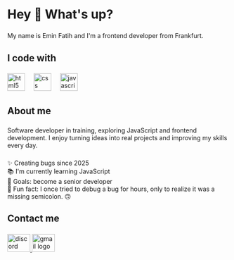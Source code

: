 <h1 align="left">Hey 👋 What's up?</h1>

###

<p align="left">My name is Emin Fatih and I'm a frontend developer from Frankfurt.</p>

###

<h2 align="left">I code with</h2>

###

<div align="left">
  <img src="https://cdn.jsdelivr.net/gh/devicons/devicon/icons/html5/html5-original.svg" height="40" alt="html5 logo"  />
  <img width="12" />
  <img src="https://cdn.jsdelivr.net/gh/devicons/devicon/icons/css3/css3-original.svg" height="40" alt="css logo"  />
  <img width="12" />
  <img src="https://cdn.jsdelivr.net/gh/devicons/devicon/icons/javascript/javascript-original.svg" height="40" alt="javascript logo"  />
</div>

###

<h2 align="left">About me</h2>

###

<p align="left">Software developer in training, exploring JavaScript and frontend development. I enjoy turning ideas into real projects and improving my skills every day.</p>

###

<p align="left">✨ Creating bugs since 2025<br>📚 I'm currently learning JavaScript<br>🎯 Goals: become a senior developer<br>🎲 Fun fact: I once tried to debug a bug for hours, only to realize it was a missing semicolon. 🙃</p>

###

###

<h2 align="left">Contact me</h2>

###

<div align="left">
  <a href="efh98" target="_blank">
    <img src="https://raw.githubusercontent.com/maurodesouza/profile-readme-generator/master/src/assets/icons/social/discord/default.svg" width="52" height="40" alt="discord logo"  />
  </a>
  <a href="halicieminfatih@gmail.com" target="_blank">
    <img src="https://raw.githubusercontent.com/maurodesouza/profile-readme-generator/master/src/assets/icons/social/gmail/default.svg" width="52" height="40" alt="gmail logo"  />
  </a>
</div>

###
